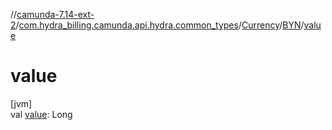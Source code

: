 //[camunda-7.14-ext-2](../../../../index.md)/[com.hydra_billing.camunda.api.hydra.common_types](../../index.md)/[Currency](../index.md)/[BYN](index.md)/[value](value.md)

# value

[jvm]\
val [value](value.md): Long
